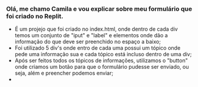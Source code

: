 ### Olá, me chamo Camila e vou explicar sobre meu formulário que foi criado no Replit. 

- É um projejo que foi criado no index.html, onde dentro de cada div temos um conjunto de "iput" e "label" e elementos onde dão a informação do que deve ser preenchido no espaço a baixo;
- Foi utilizado 5 div's onde entro de cada uma possui um tópico onde pede uma informação sua e cada tópico está incluso dentro de uma div;
- Após ser feitos todos os tópicos de informações, utilizamos o "button" onde criamos um botão para que o formulário pudesse ser enviado, ou seja, além e preencher podemos enviar;
- 
